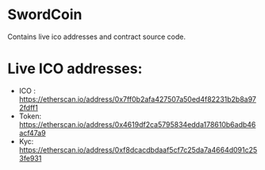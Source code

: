 # SwordCoin

Contains live ico addresses and contract source code.

Live ICO addresses: 
===================

 - ICO : https://etherscan.io/address/0x7ff0b2afa427507a50ed4f82231b2b8a972fdff1
 - Token: https://etherscan.io/address/0x4619df2ca5795834edda178610b6adb46acf47a9
 - Kyc: https://etherscan.io/address/0xf8dcacdbdaaf5cf7c25da7a4664d091c253fe931

